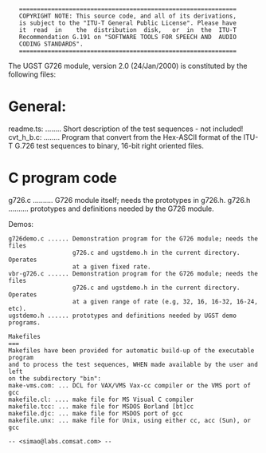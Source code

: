        =============================================================
       COPYRIGHT NOTE: This source code, and all of its derivations,
       is subject to the "ITU-T General Public License". Please have
       it  read  in    the  distribution  disk,   or  in  the  ITU-T
       Recommendation G.191 on "SOFTWARE TOOLS FOR SPEECH AND  AUDIO
       CODING STANDARDS".
       =============================================================

The UGST G726 module, version 2.0 (24/Jan/2000) is constituted by the
following files:

General:
===
readme.ts: ........ Short description of the test sequences - not included!
cvt_h_b.c: ........ Program that convert from the Hex-ASCII format of the
		    ITU-T G.726 test sequences to binary, 16-bit right
		    oriented files.

C program code
===
g726.c .......... G726 module itself; needs the prototypes in g726.h.
g726.h .......... prototypes and definitions needed by the G726 module.

Demos:
~~~~~~
g726demo.c ...... Demonstration program for the G726 module; needs the files
                  g726.c and ugstdemo.h in the current directory. Operates
                  at a given fixed rate.
vbr-g726.c ...... Demonstration program for the G726 module; needs the files
                  g726.c and ugstdemo.h in the current directory. Operates
                  at a given range of rate (e.g, 32, 16, 16-32, 16-24, etc).
ugstdemo.h ...... prototypes and definitions needed by UGST demo programs.

Makefiles
===
Makefiles have been provided for automatic build-up of the executable program
and to process the test sequences, WHEN made available by the user and left
on the subdirectory "bin":
make-vms.com: ... DCL for VAX/VMS Vax-cc compiler or the VMS port of gcc
makefile.cl: .... make file for MS Visual C compiler
makefile.tcc: ... make file for MSDOS Borland [bt]cc
makefile.djc: ... make file for MSDOS port of gcc
makefile.unx: ... make file for Unix, using either cc, acc (Sun), or gcc

-- <simao@labs.comsat.com> --

